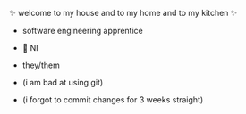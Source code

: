 ✨ welcome to my house and to my home and to my kitchen ✨

- software engineering apprentice
- 📍 NI
- they/them



- (i am bad at using git)
- (i forgot to commit changes for 3 weeks straight)
